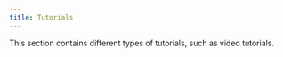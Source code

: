 ```yaml
---
title: Tutorials
---
```


This section contains different types of tutorials, such as video tutorials.
